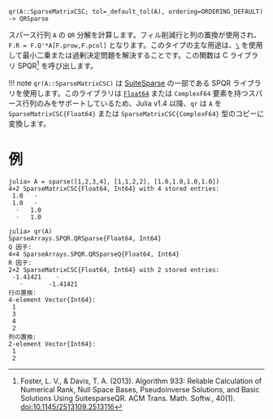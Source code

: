 ```
qr(A::SparseMatrixCSC; tol=_default_tol(A), ordering=ORDERING_DEFAULT) -> QRSparse
```

スパース行列 `A` の `QR` 分解を計算します。フィル削減行と列の置換が使用され、`F.R = F.Q'*A[F.prow,F.pcol]` となります。このタイプの主な用途は、[`\`](@ref) を使用して最小二乗または過剰決定問題を解決することです。この関数は C ライブラリ SPQR[^ACM933] を呼び出します。

!!! note
    `qr(A::SparseMatrixCSC)` は [SuiteSparse](https://github.com/DrTimothyAldenDavis/SuiteSparse) の一部である SPQR ライブラリを使用します。このライブラリは [`Float64`](@ref) または `ComplexF64` 要素を持つスパース行列のみをサポートしているため、Julia v1.4 以降、`qr` は `A` を `SparseMatrixCSC{Float64}` または `SparseMatrixCSC{ComplexF64}` 型のコピーに変換します。


# 例

```jldoctest
julia> A = sparse([1,2,3,4], [1,1,2,2], [1.0,1.0,1.0,1.0])
4×2 SparseMatrixCSC{Float64, Int64} with 4 stored entries:
 1.0   ⋅
 1.0   ⋅
  ⋅   1.0
  ⋅   1.0

julia> qr(A)
SparseArrays.SPQR.QRSparse{Float64, Int64}
Q 因子:
4×4 SparseArrays.SPQR.QRSparseQ{Float64, Int64}
R 因子:
2×2 SparseMatrixCSC{Float64, Int64} with 2 stored entries:
 -1.41421    ⋅
   ⋅       -1.41421
行の置換:
4-element Vector{Int64}:
 1
 3
 4
 2
列の置換:
2-element Vector{Int64}:
 1
 2
```

[^ACM933]: Foster, L. V., & Davis, T. A. (2013). Algorithm 933: Reliable Calculation of Numerical Rank, Null Space Bases, Pseudoinverse Solutions, and Basic Solutions Using SuitesparseQR. ACM Trans. Math. Softw., 40(1). [doi:10.1145/2513109.2513116](https://doi.org/10.1145/2513109.2513116)
